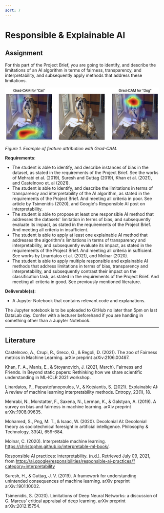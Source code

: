 ```yaml
---
sort: 7
---
```


# __Responsible & Explainable AI__

## __Assignment__

For this part of the Project Brief, you are going to identify, and describe the limitations of an AI algorithm in terms of fairness, transparency, and interpretability, and subsequently apply methods that address these limitations.

<img src="./images/grad_cam.jpg" alt="SQL meme" width="600"/> 

*Figure 1. Example of feature attribution with Grad-CAM.*

__Requirements:__

- The student is able to identify, and describe instances of bias in the dataset, as stated in the requirements of the Project Brief. See the works of Mehrabi et al. (2019), Suresh and Guttag (2019), Khan et al. (2021), and Castelnovo et. al (2021).  
- The student is able to identify, and describe the limitations in terms of transparency and interpretability of the AI algorithm, as stated in the requirements of the Project Brief. And meeting all criteria in poor. See article by Tsimenidis (2020), and Google's Responsible AI post on interpretability.
- The student is able to propose at least one responsible AI method that addresses the datasets' limitation in terms of bias, and subsequently evaluate its impact, as stated in the requirements of the Project Brief. And meeting all criteria in insufficient.
- The student is able to apply at least one explainable AI method that addresses the algorithm's limitations in terms of transparency and interpretability, and subsequently evaluate its impact, as stated in the requirements of the Project Brief. And meeting all criteria in sufficient. See works by Linardatos et al. (2021), and Molnar (2020).
- The student is able to apply multiple responsible and explainable AI methods that address limitations in terms of bias, transparency and interpretability, and subsequently contrast their impact on the classification task, as stated in the requirements of the Project Brief. And meeting all criteria in good. See previously mentioned literature.  

__Deliverable(s):__

- A Jupyter Notebook that contains relevant code and explanations.

The Jupyter notebook is to be uploaded to GitHub no later than 5pm on last DataLab day. Confer with a lecturer beforehand if you are handing in something other than a Jupyter Notebook.

***

## __Literature__

Castelnovo, A., Crupi, R., Greco, G., & Regoli, D. (2021). The zoo of Fairness metrics in Machine Learning. arXiv preprint arXiv:2106.00467.

Khan, F. A., Manis, E., & Stoyanovich, J. (2021, March). Fairness and Friends. In Beyond static papers: Rethinking how we share scientific understanding in ML-ICLR 2021 workshop.

Linardatos, P., Papastefanopoulos, V., & Kotsiantis, S. (2021). Explainable AI: A review of machine learning interpretability methods. Entropy, 23(1), 18.

Mehrabi, N., Morstatter, F., Saxena, N., Lerman, K., & Galstyan, A. (2019). A survey on bias and fairness in machine learning. arXiv preprint arXiv:1908.09635.

Mohamed, S., Png, M. T., & Isaac, W. (2020). Decolonial AI: Decolonial theory as sociotechnical foresight in artificial intelligence. Philosophy & Technology, 33(4), 659-684.

Molnar, C. (2020). Interpretable machine learning. https://christophm.github.io/interpretable-ml-book/.

Responsible AI practices: Interpretability. (n.d.). Retrieved July 09, 2021, from https://ai.google/responsibilities/responsible-ai-practices/?category=interpretability

Suresh, H., & Guttag, J. V. (2019). A framework for understanding unintended consequences of machine learning. arXiv preprint arXiv:1901.10002.

Tsimenidis, S. (2020). Limitations of Deep Neural Networks: a discussion of G. Marcus' critical appraisal of deep learning. arXiv preprint arXiv:2012.15754.
